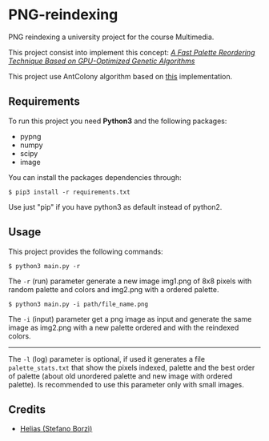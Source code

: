 # PNG-reindexing
PNG reindexing a university project for the course Multimedia.

This project consist into implement this concept: *[A Fast Palette Reordering Technique Based on GPU-Optimized Genetic Algorithms](https://ieeexplore.ieee.org/document/8451221/authors#authors)*

This project use AntColony algorithm based on [this](https://github.com/trevlovett/Python-Ant-Colony-TSP-Solver) implementation.

## Requirements

To run this project you need **Python3** and the following packages:
- pypng
- numpy
- scipy
- image

You can install the packages dependencies through:

```
$ pip3 install -r requirements.txt
```

Use just "pip" if you have python3 as default instead of python2.

## Usage

This project provides the following commands:

```
$ python3 main.py -r
```

The `-r` (run) parameter generate a new image img1.png of 8x8 pixels with random palette and colors and img2.png with a ordered palette.


```
$ python3 main.py -i path/file_name.png
```

The `-i` (input) parameter get a png image as input and generate the same image as img2.png with a new palette ordered and with the reindexed colors.

---

The `-l` (log) parameter is optional, if used it generates a file `palette_stats.txt` that show the pixels indexed, palette and the best order of palette (about old unordered palette and new image with ordered palette).
Is recommended to use this parameter only with small images.

## Credits

- [Helias (Stefano Borzì)](https://github.com/Helias)
